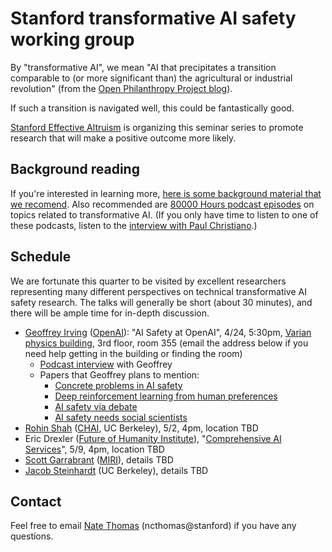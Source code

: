# Stanford transformative AI safety working group

By "transformative AI", we mean "AI that precipitates a transition comparable to (or more significant than) the agricultural or industrial revolution" (from the [Open Philanthropy Project blog](https://www.openphilanthropy.org/blog/some-background-our-views-regarding-advanced-artificial-intelligence#Sec1)).

If such a transition is navigated well, this could be fantastically good.  

[Stanford Effective Altruism](http://web.stanford.edu/group/ea/) is organizing this seminar series to promote research that will make a positive outcome more likely.

## Background reading

If you're interested in learning more, [here is some background material that we recomend](http://shlegeris.com/ai-safety-reading-list).  Also recommended are [80000 Hours podcast episodes](https://80000hours.org/podcast/episodes/) on topics related to transformative AI.  (If you only have time to listen to one of these podcasts, listen to the [interview with Paul Christiano](https://80000hours.org/podcast/episodes/paul-christiano-ai-alignment-solutions/).)

## Schedule

We are fortunate this quarter to be visited by excellent researchers representing many different perspectives on technical transformative AI safety research.  The talks will generally be short (about 30 minutes), and there will be ample time for in-depth discussion.

- [Geoffrey Irving](https://naml.us/) ([OpenAI](https://openai.com/)): "AI Safety at OpenAI", 4/24, 5:30pm, [Varian physics building](https://www.google.com/maps/place/Physics+Department/@37.4285413,-122.1731025,19z/data=!3m1!4b1!4m5!3m4!1s0x808fbb2af1d7cd13:0x4dd96aad40ba907b!8m2!3d37.4285412!4d-122.1725553), 3rd floor, room 355 (email the address below if you need help getting in the building or finding the room)
  - [Podcast interview](https://futureoflife.org/2019/03/06/ai-alignment-through-debate-with-geoffrey-irving/) with Geoffrey
  - Papers that Geoffrey plans to mention:
    - [Concrete problems in AI safety](https://arxiv.org/abs/1606.06565)
    - [Deep reinforcement learning from human preferences](https://arxiv.org/abs/1706.03741)
    - [AI safety via debate](https://arxiv.org/abs/1805.00899)
    - [AI safety needs social scientists](https://distill.pub/2019/safety-needs-social-scientists/)
- [Rohin Shah](https://rohinshah.com/) ([CHAI](https://humancompatible.ai/), UC Berkeley), 5/2, 4pm, location TBD
- Eric Drexler ([Future of Humanity Institute](https://www.fhi.ox.ac.uk/)), "[Comprehensive AI Services](https://www.fhi.ox.ac.uk/wp-content/uploads/Reframing_Superintelligence_FHI-TR-2019-1.1-1.pdf)", 5/9, 4pm, location TBD
- [Scott Garrabrant](http://scott.garrabrant.com/) ([MIRI](https://intelligence.org/)), details TBD
- [Jacob Steinhardt](https://www.stat.berkeley.edu/~jsteinhardt/) (UC Berkeley), details TBD

## Contact

Feel free to email [Nate Thomas](https://www.linkedin.com/in/nathaniel-thomas-18603079/) (ncthomas@stanford) if you have any questions.
